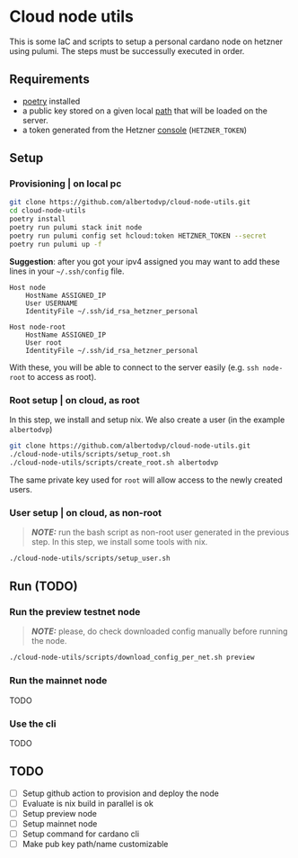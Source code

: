 # Cloud node utils
This is some IaC and scripts to setup a personal cardano node on hetzner using pulumi.
The steps must be successully executed in order.

## Requirements
- [poetry](https://python-poetry.org) installed
- a public key stored on a given local [path](./__main__.py#L11) that will be loaded on the server.
- a token generated from the Hetzner [console](https://console.hetzner.cloud/) (`HETZNER_TOKEN`)

## Setup 
### Provisioning | on local pc
```bash
git clone https://github.com/albertodvp/cloud-node-utils.git
cd cloud-node-utils
poetry install
poetry run pulumi stack init node
poetry run pulumi config set hcloud:token HETZNER_TOKEN --secret
poetry run pulumi up -f
```

**Suggestion**: after you got your ipv4 assigned you may want to add these lines in your `~/.ssh/config` file.
```plain
Host node
    HostName ASSIGNED_IP
    User USERNAME
    IdentityFile ~/.ssh/id_rsa_hetzner_personal

Host node-root
    HostName ASSIGNED_IP
    User root
    IdentityFile ~/.ssh/id_rsa_hetzner_personal
```
With these, you will be able to connect to the server easily (e.g. `ssh node-root` to access as root).

### Root setup | on cloud, as root
In this step, we install and setup nix. We also create a user (in the example `albertodvp`)
```bash
git clone https://github.com/albertodvp/cloud-node-utils.git
./cloud-node-utils/scripts/setup_root.sh
./cloud-node-utils/scripts/create_root.sh albertodvp
```
The same private key used for `root` will allow access to the newly created users.

### User setup | on cloud, as non-root
> **_NOTE:_** run the bash script as non-root user generated in the previous step.
In this step, we install some tools with nix.
```bash
./cloud-node-utils/scripts/setup_user.sh
```

## Run (TODO)
### Run the preview testnet node
> **_NOTE:_** please, do check downloaded config manually before running the node.
```bash
./cloud-node-utils/scripts/download_config_per_net.sh preview

```
### Run the mainnet node
TODO

### Use the cli
TODO

## TODO
- [ ] Setup github action to provision and deploy the node
- [ ] Evaluate is nix build in parallel is ok
- [ ] Setup preview node
- [ ] Setup mainnet node
- [ ] Setup command for cardano cli
- [ ] Make pub key path/name customizable
